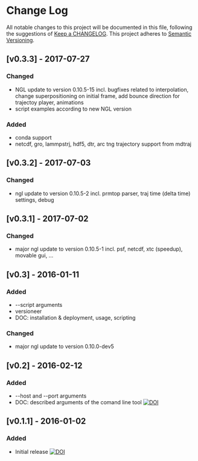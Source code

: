 # Change Log
All notable changes to this project will be documented in this file, following the suggestions of [Keep a CHANGELOG](http://keepachangelog.com/). This project adheres to [Semantic Versioning](http://semver.org/).


## [v0.3.3] - 2017-07-27
### Changed
- NGL update to version 0.10.5-15 incl. bugfixes related to interpolation, change superpositioning on initial frame, add bounce direction for trajectoy player, animations
- script examples according to new NGL version
### Added
- conda support
- netcdf, gro, lammpstrj, hdf5, dtr, arc tng trajectory support from mdtraj

## [v0.3.2] - 2017-07-03
### Changed
- ngl update to version 0.10.5-2 incl. prmtop parser, traj time (delta time) settings, debug


## [v0.3.1] - 2017-07-02
### Changed
- major ngl update to version 0.10.5-1 incl. psf, netcdf, xtc (speedup), movable gui, ...


## [v0.3] - 2016-01-11
### Added
- --script arguments
- versioneer
- DOC: installation & deployment, usage, scripting

### Changed
- major ngl update to version 0.10.0-dev5


## [v0.2] - 2016-02-12
### Added
- --host and --port arguments
- DOC: described arguments of the comand line tool
[![DOI](https://zenodo.org/badge/doi/10.5281/zenodo.45961.svg)](http://dx.doi.org/10.5281/zenodo.45961)


## [v0.1.1] - 2016-01-02
### Added
- Initial release
[![DOI](https://zenodo.org/badge/doi/10.5281/zenodo.44286.svg)](http://dx.doi.org/10.5281/zenodo.44286)
